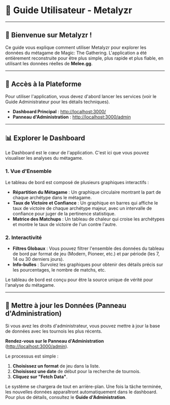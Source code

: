 # 📖 Guide Utilisateur - Metalyzr

---

## 🚀 Bienvenue sur Metalyzr !

Ce guide vous explique comment utiliser Metalyzr pour explorer les données du métagame de Magic: The Gathering. L'application a été entièrement reconstruite pour être plus simple, plus rapide et plus fiable, en utilisant les données réelles de **Melee.gg**.

---

## 🎯 Accès à la Plateforme

Pour utiliser l'application, vous devez d'abord lancer les services (voir le Guide Administrateur pour les détails techniques).

-   **Dashboard Principal** : [http://localhost:3000/](http://localhost:3000/)
-   **Panneau d'Administration** : [http://localhost:3000/admin](http://localhost:3000/admin)

---

## 📊 Explorer le Dashboard

Le Dashboard est le cœur de l'application. C'est ici que vous pouvez visualiser les analyses du métagame.

### 1. Vue d'Ensemble
Le tableau de bord est composé de plusieurs graphiques interactifs :
-   **Répartition du Métagame** : Un graphique circulaire montrant la part de chaque archétype dans le métagame.
-   **Taux de Victoire et Confiance** : Un graphique en barres qui affiche le taux de victoire de chaque archétype majeur, avec un intervalle de confiance pour juger de la pertinence statistique.
-   **Matrice des Matchups** : Un tableau de chaleur qui croise les archétypes et montre le taux de victoire de l'un contre l'autre.

### 2. Interactivité
-   **Filtres Globaux** : Vous pouvez filtrer l'ensemble des données du tableau de bord par format de jeu (Modern, Pioneer, etc.) et par période (les 7, 14 ou 30 derniers jours).
-   **Info-bulles** : Survolez les graphiques pour obtenir des détails précis sur les pourcentages, le nombre de matchs, etc.

Le tableau de bord est conçu pour être la source unique de vérité pour l'analyse du métagame.

---

## 🔧 Mettre à jour les Données (Panneau d'Administration)

Si vous avez les droits d'administrateur, vous pouvez mettre à jour la base de données avec les tournois les plus récents.

**Rendez-vous sur le Panneau d'Administration** ([http://localhost:3000/admin](http://localhost:3000/admin)).

Le processus est simple :
1.  **Choisissez un format** de jeu dans la liste.
2.  **Choisissez une date** de début pour la recherche de tournois.
3.  **Cliquez sur "Fetch Data"**.

Le système se chargera de tout en arrière-plan. Une fois la tâche terminée, les nouvelles données apparaîtront automatiquement dans le dashboard. Pour plus de détails, consultez le **Guide d'Administration**. 